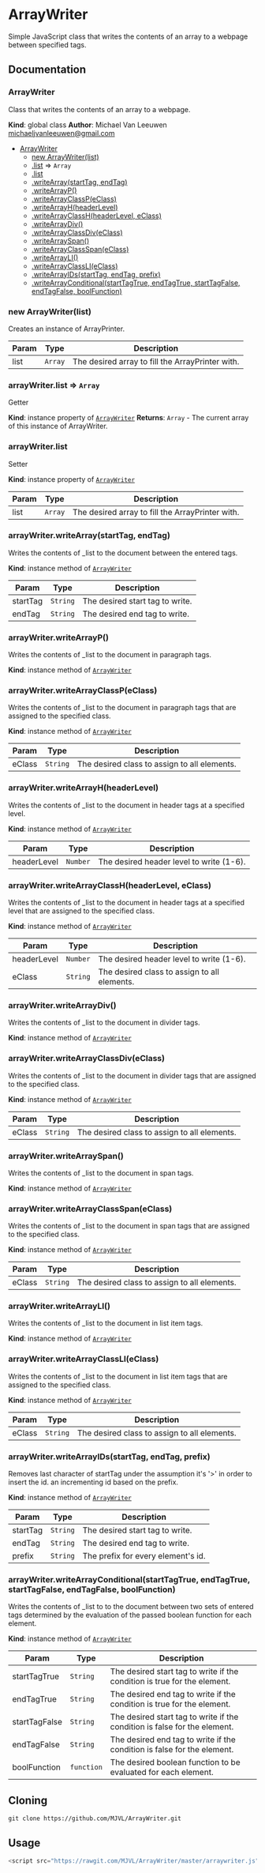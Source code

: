 # ArrayWriter
Simple JavaScript class that writes the contents of an array to a webpage between specified tags.
## Documentation

<a name="ArrayWriter"></a>

### ArrayWriter
Class that writes the contents of an array to a webpage.

**Kind**: global class
**Author**: Michael Van Leeuwen <michaeljvanleeuwen@gmail.com>

* [ArrayWriter](#ArrayWriter)
    * [new ArrayWriter(list)](#new_ArrayWriter_new)
    * [.list](#ArrayWriter+list) ⇒ <code>Array</code>
    * [.list](#ArrayWriter+list)
    * [.writeArray(startTag, endTag)](#ArrayWriter+writeArray)
    * [.writeArrayP()](#ArrayWriter+writeArrayP)
    * [.writeArrayClassP(eClass)](#ArrayWriter+writeArrayClassP)
    * [.writeArrayH(headerLevel)](#ArrayWriter+writeArrayH)
    * [.writeArrayClassH(headerLevel, eClass)](#ArrayWriter+writeArrayClassH)
    * [.writeArrayDiv()](#ArrayWriter+writeArrayDiv)
    * [.writeArrayClassDiv(eClass)](#ArrayWriter+writeArrayClassDiv)
    * [.writeArraySpan()](#ArrayWriter+writeArraySpan)
    * [.writeArrayClassSpan(eClass)](#ArrayWriter+writeArrayClassSpan)
    * [.writeArrayLI()](#ArrayWriter+writeArrayLI)
    * [.writeArrayClassLI(eClass)](#ArrayWriter+writeArrayClassLI)
    * [.writeArrayIDs(startTag, endTag, prefix)](#ArrayWriter+writeArrayIDs)
    * [.writeArrayConditional(startTagTrue, endTagTrue, startTagFalse, endTagFalse, boolFunction)](#ArrayWriter+writeArrayConditional)

<a name="new_ArrayWriter_new"></a>

### new ArrayWriter(list)
Creates an instance of ArrayPrinter.


| Param | Type | Description |
| --- | --- | --- |
| list | <code>Array</code> | The desired array to fill the ArrayPrinter with. |

<a name="ArrayWriter+list"></a>

### arrayWriter.list ⇒ <code>Array</code>
Getter

**Kind**: instance property of [<code>ArrayWriter</code>](#ArrayWriter)
**Returns**: <code>Array</code> - The current array of this instance of ArrayWriter.
<a name="ArrayWriter+list"></a>

### arrayWriter.list
Setter

**Kind**: instance property of [<code>ArrayWriter</code>](#ArrayWriter)

| Param | Type | Description |
| --- | --- | --- |
| list | <code>Array</code> | The desired array to fill the ArrayPrinter with. |

<a name="ArrayWriter+writeArray"></a>

### arrayWriter.writeArray(startTag, endTag)
Writes the contents of _list to the document between the entered tags.

**Kind**: instance method of [<code>ArrayWriter</code>](#ArrayWriter)

| Param | Type | Description |
| --- | --- | --- |
| startTag | <code>String</code> | The desired start tag to write. |
| endTag | <code>String</code> | The desired end tag to write. |

<a name="ArrayWriter+writeArrayP"></a>

### arrayWriter.writeArrayP()
Writes the contents of _list to the document in paragraph tags.

**Kind**: instance method of [<code>ArrayWriter</code>](#ArrayWriter)
<a name="ArrayWriter+writeArrayClassP"></a>

### arrayWriter.writeArrayClassP(eClass)
Writes the contents of _list to the document in paragraph tags that are assigned to the specified class.

**Kind**: instance method of [<code>ArrayWriter</code>](#ArrayWriter)

| Param | Type | Description |
| --- | --- | --- |
| eClass | <code>String</code> | The desired class to assign to all elements. |

<a name="ArrayWriter+writeArrayH"></a>

### arrayWriter.writeArrayH(headerLevel)
Writes the contents of _list to the document in header tags at a specified level.

**Kind**: instance method of [<code>ArrayWriter</code>](#ArrayWriter)

| Param | Type | Description |
| --- | --- | --- |
| headerLevel | <code>Number</code> | The desired header level to write (1-6). |

<a name="ArrayWriter+writeArrayClassH"></a>

### arrayWriter.writeArrayClassH(headerLevel, eClass)
Writes the contents of _list to the document in header tags at a specified level that are assigned to the specified class.

**Kind**: instance method of [<code>ArrayWriter</code>](#ArrayWriter)

| Param | Type | Description |
| --- | --- | --- |
| headerLevel | <code>Number</code> | The desired header level to write (1-6). |
| eClass | <code>String</code> | The desired class to assign to all elements. |

<a name="ArrayWriter+writeArrayDiv"></a>

### arrayWriter.writeArrayDiv()
Writes the contents of _list to the document in divider tags.

**Kind**: instance method of [<code>ArrayWriter</code>](#ArrayWriter)
<a name="ArrayWriter+writeArrayClassDiv"></a>

### arrayWriter.writeArrayClassDiv(eClass)
Writes the contents of _list to the document in divider tags that are assigned to the specified class.

**Kind**: instance method of [<code>ArrayWriter</code>](#ArrayWriter)

| Param | Type | Description |
| --- | --- | --- |
| eClass | <code>String</code> | The desired class to assign to all elements. |

<a name="ArrayWriter+writeArraySpan"></a>

### arrayWriter.writeArraySpan()
Writes the contents of _list to the document in span tags.

**Kind**: instance method of [<code>ArrayWriter</code>](#ArrayWriter)
<a name="ArrayWriter+writeArrayClassSpan"></a>

### arrayWriter.writeArrayClassSpan(eClass)
Writes the contents of _list to the document in span tags that are assigned to the specified class.

**Kind**: instance method of [<code>ArrayWriter</code>](#ArrayWriter)

| Param | Type | Description |
| --- | --- | --- |
| eClass | <code>String</code> | The desired class to assign to all elements. |

<a name="ArrayWriter+writeArrayLI"></a>

### arrayWriter.writeArrayLI()
Writes the contents of _list to the document in list item tags.

**Kind**: instance method of [<code>ArrayWriter</code>](#ArrayWriter)
<a name="ArrayWriter+writeArrayClassLI"></a>

### arrayWriter.writeArrayClassLI(eClass)
Writes the contents of _list to the document in list item tags that are assigned to the specified class.

**Kind**: instance method of [<code>ArrayWriter</code>](#ArrayWriter)

| Param | Type | Description |
| --- | --- | --- |
| eClass | <code>String</code> | The desired class to assign to all elements. |

<a name="ArrayWriter+writeArrayIDs"></a>

### arrayWriter.writeArrayIDs(startTag, endTag, prefix)
Removes last character of startTag under the assumption it's '>' in order to insert the id. an incrementing id based on the prefix.

**Kind**: instance method of [<code>ArrayWriter</code>](#ArrayWriter)

| Param | Type | Description |
| --- | --- | --- |
| startTag | <code>String</code> | The desired start tag to write. |
| endTag | <code>String</code> | The desired end tag to write. |
| prefix | <code>String</code> | The prefix for every element's id. |

<a name="ArrayWriter+writeArrayConditional"></a>

### arrayWriter.writeArrayConditional(startTagTrue, endTagTrue, startTagFalse, endTagFalse, boolFunction)
Writes the contents of _list to to the document between two sets of entered tags determined by the evaluation of the passed boolean function for each element.

**Kind**: instance method of [<code>ArrayWriter</code>](#ArrayWriter)

| Param | Type | Description |
| --- | --- | --- |
| startTagTrue | <code>String</code> | The desired start tag to write if the condition is true for the element. |
| endTagTrue | <code>String</code> | The desired end tag to write if the condition is true for the element. |
| startTagFalse | <code>String</code> | The desired start tag to write if the condition is false for the element. |
| endTagFalse | <code>String</code> | The desired end tag to write if the condition is false for the element. |
| boolFunction | <code>function</code> | The desired boolean function to be evaluated for each element. |


## Cloning 
`git clone https://github.com/MJVL/ArrayWriter.git `
## Usage
```JavaScript
<script src="https://rawgit.com/MJVL/ArrayWriter/master/arraywriter.js"></script> 
```
